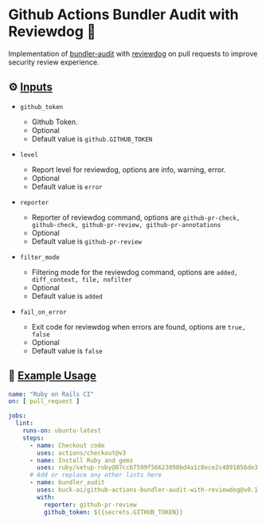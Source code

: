 # Github Actions Bundler Audit with Reviewdog 🐶

Implementation of [bundler-audit](https://github.com/rubysec/bundler-audit) with
[reviewdog](https://github.com/reviewdog/reviewdog) on pull requests to improve security review experience.

## ⚙️ <ins>Inputs</ins>

- `github_token`
    * Github Token.
    * Optional
    * Default value is `github.GITHUB_TOKEN`

- `level`
    * Report level for reviewdog, options are info, warning, error.
    * Optional
    * Default value is `error`

- `reporter`
    * Reporter of reviewdog command, options are `github-pr-check, github-check, github-pr-review, github-pr-annotations`
    * Optional
    * Default value is `github-pr-review`

- `filter_mode`
    * Filtering mode for the reviewdog command, options are `added, diff_context, file, nofilter`
    * Optional
    * Default value is `added`

- `fail_on_error`
    * Exit code for reviewdog when errors are found, options are `true, false`
    * Optional
    * Default value is `false`

## 👀 <ins>Example Usage</ins>
```yaml
name: "Ruby on Rails CI"
on: [ pull_request ]

jobs:
  lint:
    runs-on: ubuntu-latest
    steps:
      - name: Checkout code
        uses: actions/checkout@v3
      - name: Install Ruby and gems
        uses: ruby/setup-ruby@87ccb7599f56623090bd4a1c8ece2c4091856de3 # v1.92
      # Add or replace any other lints here
      - name: bundler_audit
        uses: buck-ai/github-actions-bundler-audit-with-reviewdog@v0.1.6
        with:
          reporter: github-pr-review
          github_token: ${{secrets.GITHUB_TOKEN}}
```
